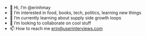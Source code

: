 - 👋 Hi, I’m @erinhmay
- 👀 I’m interested in food, books, tech, politics, learning new things
- 🌱 I’m currently learning about supply side growth loops
- 💞️ I’m looking to collaborate on cool stuff
- 📫 How to reach me erin@userinterviews.com

<!---
erinhmay/erinhmay is a ✨ special ✨ repository because its `README.md` (this file) appears on your GitHub profile.
You can click the Preview link to take a look at your changes.
--->
